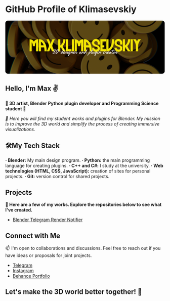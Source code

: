 # GitHub Profile of Klimasevskiy

![Cover Image](https://github.com/klimasevskiy/klimasevskiy/blob/main/assets/cover.png)
## Hello, I'm Max ✌️

**🎨 3D artist, Blender Python plugin developer and Programming Science student 🐍**

*🔌 Here you will find my student works and plugins for Blender. My mission is to improve the 3D world and simplify the process of creating immersive visualizations.*

## 🛠️My Tech Stack

**· Blender:** My main design program.
**· Python:** the main programming language for creating plugins.
**· C++ and C#:** I study at the university.
**· Web technologies (HTML, CSS, JavaScript):** creation of sites for personal projects.
**· Git:** version control for shared projects.

## Projects

**🔧 Here are a few of my works. Explore the repositories below to see what I've created.**

- [Blender Telegram Render Notifier](https://github.com/klimasevskiy/Render-Completed-Telegram-Notifier)

## Connect with Me

📫 I'm open to collaborations and discussions. Feel free to reach out if you have ideas or proposals for joint projects.

- [Telegram](https://t.me/klimasevskiy)
- [Instagram](https://www.instagram.com/klimasevkiy_3d/)
- [Behance Portfolio](https://www.behance.net/klimasevskiy)

## Let's make the 3D world better together! 🚀
